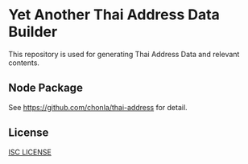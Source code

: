 # Yet Another Thai Address Data Builder

This repository is used for generating Thai Address Data and relevant contents.

## Node Package

See https://github.com/chonla/thai-address for detail.

## License

[ISC LICENSE](LICENSE)